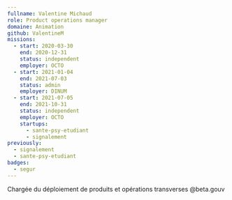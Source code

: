 ```yaml
---
fullname: Valentine Michaud
role: Product operations manager
domaine: Animation
github: ValentineM
missions:
  - start: 2020-03-30
    end: 2020-12-31
    status: independent
    employer: OCTO
  - start: 2021-01-04
    end: 2021-07-03
    status: admin
    employer: DINUM
  - start: 2021-07-05
    end: 2021-10-31
    status: independent
    employer: OCTO
    startups:
      - sante-psy-etudiant
      - signalement
previously:
  - signalement
  - sante-psy-etudiant
badges:
  - segur
---
```

Chargée du déploiement de produits et opérations transverses @beta.gouv